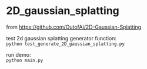 # 2D_gaussian_splatting

from https://github.com/OutofAi/2D-Gaussian-Splatting

test 2d gaussian splatting generator function:  
```python test_generate_2D_gaussian_splatting.py```

run demo:  
```python main.py```